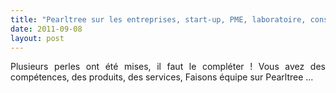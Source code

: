 ```yaml
---
title: "Pearltree sur les entreprises, start-up, PME, laboratoire, consultant qui construisent les mobilités 2.0, aidez moi ! aidons nous ! !"
date: 2011-09-08
layout: post
---
```


<p style="text-align: justify">Plusieurs perles ont été mises, il faut le compléter ! Vous avez des compétences, des produits, des services, Faisons équipe sur Pearltree ...</p> <p> </p> <p>        </p>